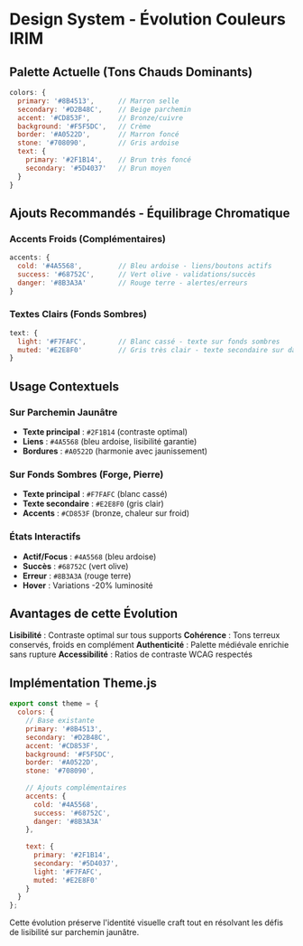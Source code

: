 # Design System - Évolution Couleurs IRIM

## Palette Actuelle (Tons Chauds Dominants)

```js
colors: {
  primary: '#8B4513',      // Marron selle
  secondary: '#D2B48C',    // Beige parchemin  
  accent: '#CD853F',       // Bronze/cuivre
  background: '#F5F5DC',   // Crème
  border: '#A0522D',       // Marron foncé
  stone: '#708090',        // Gris ardoise
  text: {
    primary: '#2F1B14',    // Brun très foncé
    secondary: '#5D4037'   // Brun moyen
  }
}
```

## Ajouts Recommandés - Équilibrage Chromatique

### Accents Froids (Complémentaires)
```js
accents: {
  cold: '#4A5568',         // Bleu ardoise - liens/boutons actifs
  success: '#68752C',      // Vert olive - validations/succès
  danger: '#8B3A3A'        // Rouge terre - alertes/erreurs
}
```

### Textes Clairs (Fonds Sombres)
```js
text: {
  light: '#F7FAFC',        // Blanc cassé - texte sur fonds sombres
  muted: '#E2E8F0'         // Gris très clair - texte secondaire sur dark
}
```

## Usage Contextuels

### Sur Parchemin Jaunâtre
- **Texte principal** : `#2F1B14` (contraste optimal)
- **Liens** : `#4A5568` (bleu ardoise, lisibilité garantie)
- **Bordures** : `#A0522D` (harmonie avec jaunissement)

### Sur Fonds Sombres (Forge, Pierre)
- **Texte principal** : `#F7FAFC` (blanc cassé)
- **Texte secondaire** : `#E2E8F0` (gris clair)
- **Accents** : `#CD853F` (bronze, chaleur sur froid)

### États Interactifs
- **Actif/Focus** : `#4A5568` (bleu ardoise)
- **Succès** : `#68752C` (vert olive)
- **Erreur** : `#8B3A3A` (rouge terre)
- **Hover** : Variations -20% luminosité

## Avantages de cette Évolution

**Lisibilité** : Contraste optimal sur tous supports
**Cohérence** : Tons terreux conservés, froids en complément
**Authenticité** : Palette médiévale enrichie sans rupture
**Accessibilité** : Ratios de contraste WCAG respectés

## Implémentation Theme.js

```js
export const theme = {
  colors: {
    // Base existante
    primary: '#8B4513',
    secondary: '#D2B48C', 
    accent: '#CD853F',
    background: '#F5F5DC',
    border: '#A0522D',
    stone: '#708090',
    
    // Ajouts complémentaires
    accents: {
      cold: '#4A5568',
      success: '#68752C', 
      danger: '#8B3A3A'
    },
    
    text: {
      primary: '#2F1B14',
      secondary: '#5D4037',
      light: '#F7FAFC',
      muted: '#E2E8F0'
    }
  }
};
```

Cette évolution préserve l'identité visuelle craft tout en résolvant les défis de lisibilité sur parchemin jaunâtre.